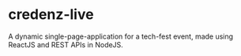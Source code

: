 # credenz-live
A dynamic single-page-application for a tech-fest event, made using ReactJS and REST APIs in NodeJS.
